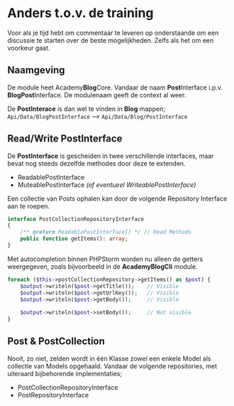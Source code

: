 # Anders t.o.v. de training

Voor als je tijd hebt om commentaar te leveren op onderstaande om een discussie te starten over de beste mogelijkheden. Zelfs als het om een voorkeur gaat.

## Naamgeving

De module heet Academy**Blog**Core. Vandaar de naam **Post**Interface i.p.v. **BlogPost**Interface. De modulenaam geeft de context al weer.

De **PostInterace** is dan wel te vinden in **Blog** mappen;
`Api/Data/BlogPostInterface` -->
`Api/Data/Blog/PostInterface`

## Read/Write PostInterface

De **PostInterface** is gescheiden in twee verschillende interfaces, maar bevat nog steeds dezelfde methodes door deze te extenden.

- ReadablePostInterface
- MuteablePostInterface *(of eventueel WriteablePostInterface)*

Een collectie van Posts ophalen kan door de volgende Repository Interface aan te roepen.

```php
interface PostCollectionRepositoryInterface
{
    /** @return ReadablePostInterface[] */ // Read Methods
    public function getItems(): array;
}
```

Met autocompletion binnen PHPStorm worden nu alleen de getters weergegeven, zoals bijvoorbeeld in de **AcademyBlogCli** module.

```php
foreach ($this->postCollectionRepository->getItems() as $post) {
    $output->writeln($post->getTitle());    // Visible
    $output->writeln($post->getUrlKey());   // Visible
    $output->writeln($post->getBody());     // Visible
    
    $output->writeln($post->setBody());     // Not visible
}
```

## Post & PostCollection

Nooit, zo niet, zelden wordt in één Klasse zowel een enkele Model als collectie van Models opgehaald. Vandaar de volgende repositories, met uiteraard bijbehorende implementaties;

- PostCollectionRepositoryInterface
- PostRepositoryInterface
